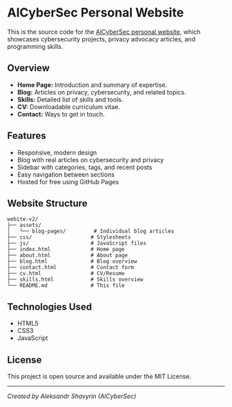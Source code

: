 # AlCyberSec Personal Website

This is the source code for the [AlCyberSec personal website](https://alcybersec.github.io/), which showcases cybersecurity projects, privacy advocacy articles, and programming skills.

## Overview

- **Home Page:** Introduction and summary of expertise.
- **Blog:** Articles on privacy, cybersecurity, and related topics.
- **Skills:** Detailed list of skills and tools.
- **CV:** Downloadable curriculum vitae.
- **Contact:** Ways to get in touch.

## Features
- Responsive, modern design
- Blog with real articles on cybersecurity and privacy
- Sidebar with categories, tags, and recent posts
- Easy navigation between sections
- Hosted for free using GitHub Pages

## Website Structure
```
webite-v2/
├── assets/
│   └── blog-pages/         # Individual blog articles
├── css/                   # Stylesheets
├── js/                    # JavaScript files
├── index.html             # Home page
├── about.html             # About page
├── blog.html              # Blog overview
├── contact.html           # Contact form
├── cv.html                # CV/Resume
├── skills.html            # Skills overview
└── README.md              # This file
```

## Technologies Used
- HTML5
- CSS3
- JavaScript

## License
This project is open source and available under the MIT License.

---

*Created by Aleksandr Shavyrin (AlCyberSec)* 
